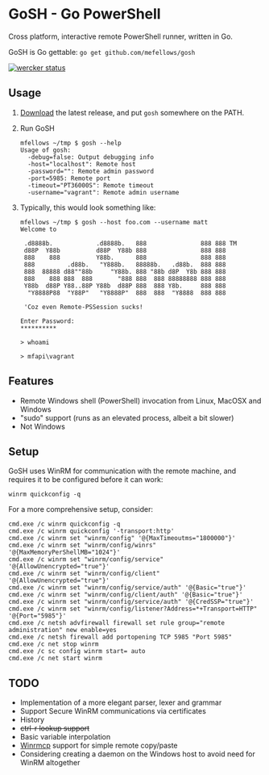 # GoSH - Go PowerShell
Cross platform, interactive remote PowerShell runner, written in Go.

GoSH is Go gettable: `go get github.com/mefellows/gosh`

[![wercker status](https://app.wercker.com/status/da70aaf46f83e3af87471b119c3ba13d/s "wercker status")](https://app.wercker.com/project/bykey/da70aaf46f83e3af87471b119c3ba13d)

## Usage

1. [Download](releases) the latest release, and put `gosh` somewhere on the PATH.
1. Run GoSH

	```
    mfellows ~/tmp $ gosh --help
    Usage of gosh:
      -debug=false: Output debugging info
      -host="localhost": Remote host
      -password="": Remote admin password
      -port=5985: Remote port
      -timeout="PT36000S": Remote timeout
      -username="vagrant": Remote admin username
    ```

1. Typically, this would look something like:

	```
	mfellows ~/tmp $ gosh --host foo.com --username matt
    Welcome to
    
     .d8888b.            .d8888b.   888               888 888 TM
     d88P  Y88b          d88P  Y88b 888               888 888
     888    888          Y88b.      888               888 888
     888         .d88b.   "Y888b.   88888b.   .d88b.  888 888
     888  88888 d88""88b     "Y88b. 888 "88b d8P  Y8b 888 888
     888    888 888  888       "888 888  888 88888888 888 888
     Y88b  d88P Y88..88P Y88b  d88P 888  888 Y8b.     888 888
      "Y8888P88  "Y88P"   "Y8888P"  888  888  "Y8888  888 888
    
     'Coz even Remote-PSSession sucks!
    
    Enter Password:    
    **********

    > whoami
    
    > mfapi\vagrant
    ```

## Features

* Remote Windows shell (PowerShell) invocation from Linux, MacOSX and Windows
* "sudo" support (runs as an elevated process, albeit a bit slower)
* Not Windows

## Setup

GoSH uses WinRM for communication with the remote machine, and requires it to be configured before it can work:

```
winrm quickconfig -q
```

For a more comprehensive setup, consider:

```
cmd.exe /c winrm quickconfig -q
cmd.exe /c winrm quickconfig '-transport:http'
cmd.exe /c winrm set "winrm/config" '@{MaxTimeoutms="1800000"}'
cmd.exe /c winrm set "winrm/config/winrs" '@{MaxMemoryPerShellMB="1024"}'
cmd.exe /c winrm set "winrm/config/service" '@{AllowUnencrypted="true"}'
cmd.exe /c winrm set "winrm/config/client" '@{AllowUnencrypted="true"}'
cmd.exe /c winrm set "winrm/config/service/auth" '@{Basic="true"}'
cmd.exe /c winrm set "winrm/config/client/auth" '@{Basic="true"}'
cmd.exe /c winrm set "winrm/config/service/auth" '@{CredSSP="true"}'
cmd.exe /c winrm set "winrm/config/listener?Address=*+Transport=HTTP" '@{Port="5985"}'
cmd.exe /c netsh advfirewall firewall set rule group="remote administration" new enable=yes
cmd.exe /c netsh firewall add portopening TCP 5985 "Port 5985"
cmd.exe /c net stop winrm
cmd.exe /c sc config winrm start= auto
cmd.exe /c net start winrm
```


## TODO

* Implementation of a more elegant parser, lexer and grammar
* Support Secure WinRM communications via certificates
* History
* ~~ctrl-r lookup support~~
* Basic variable interpolation
* [Winrmcp](https://github.com/packer-community/winrmcp) support for simple remote copy/paste 
* Considering creating a daemon on the Windows host to avoid need for WinRM altogether
